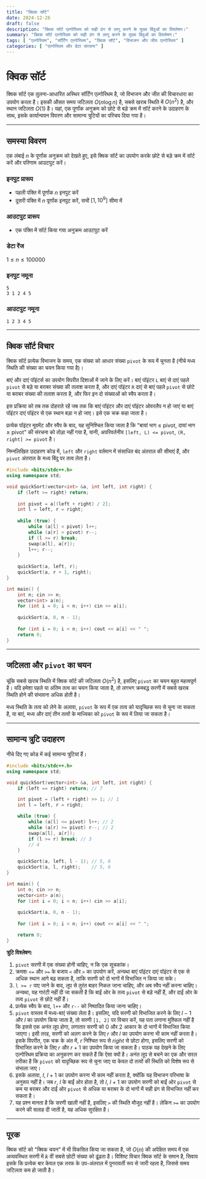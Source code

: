 ```yaml
---
title: "क्विक सॉर्ट"
date: 2024-12-26
draft: false
description: "क्विक सॉर्ट एल्गोरिथम को सही ढंग से लागू करने के मुख्य बिंदुओं का विश्लेषण।"
summary: "क्विक सॉर्ट एल्गोरिथम को सही ढंग से लागू करने के मुख्य बिंदुओं का विश्लेषण।"
tags: [ "एल्गोरिथम", "सॉर्टिंग एल्गोरिथम", "क्विक सॉर्ट", "विभाजन और जीत एल्गोरिथम" ]
categories: [ "एल्गोरिथम और डेटा संरचना" ]
---
```


# क्विक सॉर्ट

क्विक सॉर्ट एक तुलना-आधारित अस्थिर सॉर्टिंग एल्गोरिथम है, जो विभाजन और जीत की विचारधारा का उपयोग करता है। इसकी औसत समय जटिलता $O(n\log n)$ है, सबसे खराब स्थिति में $O(n^2)$ है, और स्थान जटिलता $O(1)$ है। यहां, एक पूर्णांक अनुक्रम को छोटे से बड़े क्रम में सॉर्ट करने के उदाहरण के साथ, इसके कार्यान्वयन विवरण और सामान्य त्रुटियों का परिचय दिया गया है।

---

## समस्या विवरण

एक लंबाई $n$ के पूर्णांक अनुक्रम को देखते हुए, इसे क्विक सॉर्ट का उपयोग करके छोटे से बड़े क्रम में सॉर्ट करें और परिणाम आउटपुट करें।

### इनपुट प्रारूप

- पहली पंक्ति में पूर्णांक $n$ इनपुट करें
- दूसरी पंक्ति में $n$ पूर्णांक इनपुट करें, सभी $[1,10^9]$ सीमा में

### आउटपुट प्रारूप

- एक पंक्ति में सॉर्ट किया गया अनुक्रम आउटपुट करें

### डेटा रेंज

$1 \leq n \leq 100000$

### इनपुट नमूना

```
5
3 1 2 4 5
```

### आउटपुट नमूना

```
1 2 3 4 5
```

---

## क्विक सॉर्ट विचार

क्विक सॉर्ट प्रत्येक विभाजन के समय, एक संख्या को आधार संख्या `pivot` के रूप में चुनता है (नीचे मध्य स्थिति की संख्या का चयन किया गया है)।

बाएं और दाएं पॉइंटर्स का उपयोग विपरीत दिशाओं में जाने के लिए करें। बाएं पॉइंटर `L` बाएं से दाएं पहले `pivot` से बड़े या बराबर संख्या की तलाश करता है, और दाएं पॉइंटर `R` दाएं से बाएं पहले `pivot` से छोटे या बराबर संख्या की तलाश करता है, और फिर इन दो संख्याओं को स्वैप करता है।

इस प्रक्रिया को तब तक दोहराते रहें जब तक कि बाएं पॉइंटर और दाएं पॉइंटर ओवरलैप न हो जाएं या बाएं पॉइंटर दाएं पॉइंटर से एक स्थान बड़ा न हो जाए। इसे एक चक्र कहा जाता है।

प्रत्येक पॉइंटर मूवमेंट और स्वैप के बाद, यह सुनिश्चित किया जाता है कि "बायां भाग ≤ pivot, दायां भाग ≥ pivot" की संरचना को तोड़ा नहीं गया है, यानी, अपरिवर्तनीय `[left, L) <= pivot`, `(R, right] >= pivot` है।

निम्नलिखित उदाहरण कोड में, `left` और `right` वर्तमान में संसाधित बंद अंतराल की सीमाएं हैं, और `pivot` अंतराल के मध्य बिंदु पर तत्व लेता है।

```cpp
#include <bits/stdc++.h>
using namespace std;

void quickSort(vector<int> &a, int left, int right) {
    if (left >= right) return;
    
    int pivot = a[(left + right) / 2];
    int l = left, r = right;
    
    while (true) {
        while (a[l] < pivot) l++;
        while (a[r] > pivot) r--;
        if (l >= r) break;
        swap(a[l], a[r]);
        l++; r--;
    }
    
    quickSort(a, left, r);
    quickSort(a, r + 1, right);
}

int main() {
    int n; cin >> n;
    vector<int> a(n);
    for (int i = 0; i < n; i++) cin >> a[i];
    
    quickSort(a, 0, n - 1);
    
    for (int i = 0; i < n; i++) cout << a[i] << " ";
    return 0;
}
```

---

## जटिलता और `pivot` का चयन

चूंकि सबसे खराब स्थिति में क्विक सॉर्ट की जटिलता $O(n^2)$ है, इसलिए `pivot` का चयन बहुत महत्वपूर्ण है। यदि हमेशा पहले या अंतिम तत्व का चयन किया जाता है, तो लगभग क्रमबद्ध सरणी में सबसे खराब स्थिति होने की संभावना अधिक होती है।

मध्य स्थिति के तत्व को लेने के अलावा, `pivot` के रूप में एक तत्व को यादृच्छिक रूप से चुना जा सकता है, या बाएं, मध्य और दाएं तीन तत्वों के माध्यिका को `pivot` के रूप में लिया जा सकता है।

---

## सामान्य त्रुटि उदाहरण

नीचे दिए गए कोड में कई सामान्य त्रुटियां हैं।

```cpp
#include <bits/stdc++.h>
using namespace std;

void quickSort(vector<int> &a, int left, int right) {
    if (left == right) return; // 7

    int pivot = (left + right) >> 1; // 1
    int l = left, r = right;

    while (true) {
        while (a[l] <= pivot) l++; // 2
        while (a[r] >= pivot) r--; // 2
        swap(a[l], a[r]);
        if (l >= r) break; // 3
        // 4
    }

    quickSort(a, left, l - 1); // 5, 6
    quickSort(a, l, right);    // 5, 6
}

int main() {
    int n; cin >> n;
    vector<int> a(n);
    for (int i = 0; i < n; i++) cin >> a[i];
    
    quickSort(a, 0, n - 1);
    
    for (int i = 0; i < n; i++) cout << a[i] << " ";

    return 0;
}
```

**त्रुटि विश्लेषण:**

1. `pivot` सरणी में एक संख्या होनी चाहिए, न कि एक सूचकांक।
2. क्रमशः `<=` और `>=` के बजाय `<` और `>` का उपयोग करें, अन्यथा बाएं पॉइंटर दाएं पॉइंटर से एक से अधिक स्थान आगे बढ़ सकता है, ताकि सरणी को दो भागों में विभाजित न किया जा सके।
3. `l >= r` पाए जाने के बाद, लूप से तुरंत बाहर निकल जाना चाहिए, और अब स्वैप नहीं करना चाहिए। अन्यथा, यह गारंटी नहीं दी जा सकती है कि बाईं ओर के तत्व `pivot` से बड़े नहीं हैं, और दाईं ओर के तत्व `pivot` से छोटे नहीं हैं।
4. प्रत्येक स्वैप के बाद, `l++` और `r--` को निष्पादित किया जाना चाहिए।
5. `pivot` वास्तव में मध्य-बाएं संख्या लेता है। इसलिए, यदि सरणी को विभाजित करने के लिए $l - 1$ और $l$ का उपयोग किया जाता है, तो सरणी `[1, 2]` पर विचार करें, यह पता लगाना मुश्किल नहीं है कि इससे एक अनंत लूप होगा, लगातार सरणी को 0 और 2 आकार के दो भागों में विभाजित किया जाएगा। इसी तरह, सरणी को अलग करने के लिए $r$ और $l$ का उपयोग करना भी काम नहीं करता है। इसके विपरीत, एक चक्र के अंत में, $r$ निश्चित रूप से $right$ से छोटा होगा, इसलिए सरणी को विभाजित करने के लिए $r$ और $r+1$ का उपयोग किया जा सकता है। पाठक यह देखने के लिए एल्गोरिथम प्रक्रिया का अनुकरण कर सकते हैं कि ऐसा क्यों है। अनंत लूप से बचने का एक और सरल तरीका है कि `pivot` को यादृच्छिक रूप से चुना जाए या केवल दो तत्वों की स्थिति को विशेष रूप से संभाला जाए।
6. इसके अलावा, $l$, $l+1$ का उपयोग करना भी काम नहीं करता है, क्योंकि यह विभाजन परिभाषा के अनुरूप नहीं है। जब $r$, $l$ के बाईं ओर होता है, तो $l$, $l+1$ का उपयोग सरणी को बाईं ओर `pivot` से कम या बराबर और दाईं ओर `pivot` से अधिक या बराबर के दो भागों में सही ढंग से विभाजित नहीं कर सकता है।
7. यह प्रश्न मानता है कि सरणी खाली नहीं है, इसलिए `>` की स्थिति मौजूद नहीं है। लेकिन `>=` का उपयोग करने की सलाह दी जाती है, यह अधिक सुरक्षित है।

---

## पूरक

क्विक सॉर्ट को "क्विक चयन" में भी विकसित किया जा सकता है, जो $O(n)$ की अपेक्षित समय में एक अव्यवस्थित सरणी में $k$ वीं सबसे छोटी संख्या को ढूंढता है। विशिष्ट विचार क्विक सॉर्ट के समान है, सिवाय इसके कि प्रत्येक बार केवल एक तरफ के उप-अंतराल में पुनरावर्ती रूप से जारी रहता है, जिससे समय जटिलता कम हो जाती है।